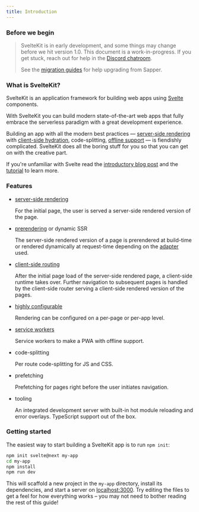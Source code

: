 ```yaml
---
title: Introduction
---
```


### Before we begin

> SvelteKit is in early development, and some things may change before we hit version 1.0. This document is a work-in-progress. If you get stuck, reach out for help in the [Discord chatroom](https://svelte.dev/chat).
>
> See the [migration guides](/migrating) for help upgrading from Sapper.

### What is SvelteKit?

SvelteKit is an application framework for building web apps using [Svelte](https://svelte.dev/) components.

With SvelteKit you can build modern state-of-the-art web apps that fully embrace the serverless paradigm with a great development experience.

Building an app with all the modern best practices — [server-side rendering](#appendix-ssr) with [client-side hydration](#appendix-hydration), code-splitting, [offline support](#service-workers) — is fiendishly complicated. SvelteKit does all the boring stuff for you so that you can get on with the creative part.

If you're unfamiliar with Svelte read the [introductory blog post](https://svelte.dev/blog/svelte-3-rethinking-reactivity) and the [tutorial](https://svelte.dev/tutorial) to learn more.

### Features

- [server-side rendering](#appendix-ssr)
    
    For the initial page, the user is served a server-side rendered version of the page.

- [prerendering](#appendix-prerendering) or dynamic SSR

    The server-side rendered version of a page is prerendered at build-time or rendered dynamically at request-time depending on the [adapter](#adapters) used.

- [client-side routing](#appendix-routing)

    After the initial page load of the server-side rendered page, a client-side runtime takes over. Further navigation to subsequent pages is handled by the client-side router serving a client-side rendered version of the pages.

- [highly configurable](#rendering)

    Rendering can be configured on a per-page or per-app level.

- [service workers](#service-workers)

    Service workers to make a PWA with offline support.

- code-splitting

    Per route code-splitting for JS and CSS.

- prefetching

    Prefetching for pages right before the user initiates navigation.

- tooling

    An integrated development server with built-in hot module reloading and error overlays. TypeScript support out of the box.

### Getting started

The easiest way to start building a SvelteKit app is to run `npm init`:

```bash
npm init svelte@next my-app
cd my-app
npm install
npm run dev
```

This will scaffold a new project in the `my-app` directory, install its dependencies, and start a server on [localhost:3000](http://localhost:3000). Try editing the files to get a feel for how everything works – you may not need to bother reading the rest of this guide!
